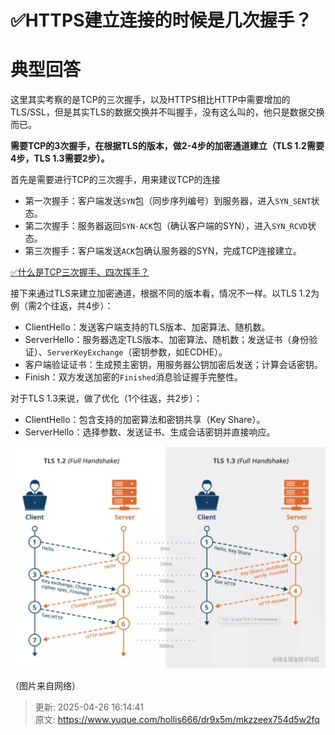 # ✅HTTPS建立连接的时候是几次握手？

# 典型回答


这里其实考察的是TCP的三次握手，以及HTTPS相比HTTP中需要增加的TLS/SSL，但是其实TLS的数据交换并不叫握手，没有这么叫的，他只是数据交换而已。



**需要TCP的3次握手，在根据TLS的版本，做2-4步的加密通道建立（TLS 1.2需要4步，TLS 1.3需要2步）。**



首先是需要进行TCP的三次握手，用来建议TCP的连接

+ 第一次握手：客户端发送`SYN`包（同步序列编号）到服务器，进入`SYN_SENT`状态。
+ 第二次握手：服务器返回`SYN-ACK`包（确认客户端的SYN），进入`SYN_RCVD`状态。
+ 第三次握手：客户端发送`ACK`包确认服务器的SYN，完成TCP连接建立。



[✅什么是TCP三次握手、四次挥手？](https://www.yuque.com/hollis666/dr9x5m/gbsihwp8q22wc3cn)



接下来通过TLS来建立加密通道，根据不同的版本看，情况不一样。以TLS 1.2为例（需2个往返，共4步）：

+ ClientHello：发送客户端支持的TLS版本、加密算法、随机数。
+ ServerHello：服务器选定TLS版本、加密算法、随机数；发送证书（身份验证）、`ServerKeyExchange`（密钥参数，如ECDHE）。
+ 客户端验证证书：生成预主密钥，用服务器公钥加密后发送；计算会话密钥。
+ Finish：双方发送加密的`Finished`消息验证握手完整性。



对于TLS 1.3来说，做了优化（1个往返，共2步）：

+ ClientHello：包含支持的加密算法和密钥共享（Key Share）。
+ ServerHello：选择参数、发送证书、生成会话密钥并直接响应。

<font style="color:rgb(64, 64, 64);"></font>

![1745654892160-fc641a5c-72cd-42dc-865e-1f31e6bc7f51.webp](./img/iwKrFhQzUsrmJy0F/1745654892160-fc641a5c-72cd-42dc-865e-1f31e6bc7f51-841434.webp)

（图片来自网络）



> 更新: 2025-04-26 16:14:41  
> 原文: <https://www.yuque.com/hollis666/dr9x5m/mkzzeex754d5w2fq>